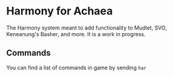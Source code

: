 # Harmony for Achaea
The Harmony system meant to add functionality to Mudlet, SVO, Keneanung's Basher, and more. It is a work in progress.

## Commands

You can find a list of commands in game by sending `har`